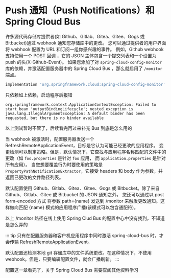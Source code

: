 # Push 通知（Push Notifications）和 Spring Cloud Bus
许多源代码存储库提供者(如 Github、Gitlab、Gitea、Gitee、Gogs 或 Bitbucket)通过 webhook 通知您存储库中的更改。
您可以通过提供者的用户界面将 webhook 配置为 URL 和订阅一组你感兴趣的事件。
例如，Github webhook 支持使用一个 POST 回调 ，它的 JSON 主体包含一个提交列表和一个设置为 push 的头(X-Github-Event)。
如果您添加了对 `spring-cloud-config-monitor` 库的依赖，并激活配置服务器中的 Spring Cloud Bus ，那么就启用了 `/monitor` 端点。

```groovy
implementation 'org.springframework.cloud:spring-cloud-config-monitor'
```

只依赖如上依赖，启动程序后报错

```
org.springframework.context.ApplicationContextException: Failed to start bean 'outputBindingLifecycle'; nested exception is java.lang.IllegalArgumentException: A default binder has been requested, but there is no binder available
```

以上测试暂时不管了，后续看完再过来补充 Bus 到底是怎么用的

当 webhook 被激活时，配置服务器发送一个 RefreshRemoteApplicationEvent，目标是它认为可能已经更改的应用程序。
变更检测可以制定策略。但是，默认情况下，它查找与应用程序名称匹配的文件中的更改（如 `foo.properties` 是针对 `foo` 应用，
而 `application.properties` 是针对所有应用）。
当您想要覆盖行为时要使用的策略是 `PropertyPathNotificationExtractor`，它接受 headers 和 body 作为参数，并返回已更改的文件路径列表。

默认配置使用 Github、Gitlab、Gitea、Gitee、Gogs 或 Bitbucket。除了来自 Github、Gitlab、Gitee 或 Bitbucket 的 JSON 通知之外，
您还可以通过以 post form-encoded 方式 将参数 path={name} 发送到 /monitor 来触发更改通知。这样做向匹配 {name} 模式的应用程序广播(该模式可以包含通配符)。

以上 /monitor 路径在线上使用 Spring Clud Bus 的配置中心中没有找到，不知道是怎么弄的


::: tip
只有在配置服务器和客户机应用程序中同时激活 spring-cloud-bus 时，才会传输 RefreshRemoteApplicationEvent。

默认配置还检测本地 git 存储库中的文件系统更改。在这种情况下，不使用 webhook。但是，只要编辑配置文件，就会广播刷新。
:::


配置这一章看完了，关于 Spring Cloud Bus 需要查阅其他资料学习
